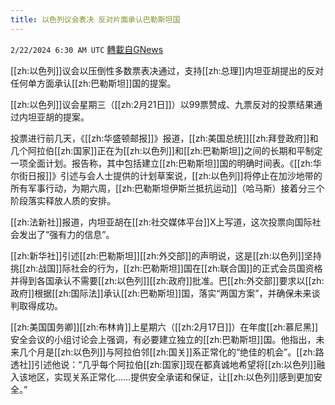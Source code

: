 ```yaml
---
title: 以色列议会表决 反对片面承认巴勒斯坦国
---
```

`2/22/2024 6:30 AM UTC` [轉載自GNews](https://gnews.org/articles/2331226)

[[zh:以色列]]议会以压倒性多数票表决通过，支持[[zh:总理]]内坦亚胡提出的反对任何单方面承认[[zh:巴勒斯坦]]国的提案。

[[zh:以色列]]议会星期三（[[zh:2月21日]]）以99票赞成、九票反对的投票结果通过内坦亚胡的提案。

投票进行前几天，《[[zh:华盛顿邮报]]》报道，[[zh:美国总统]][[zh:拜登政府]]和几个阿拉伯[[zh:国家]]正在为[[zh:以色列]]和[[zh:巴勒斯坦]]之间的长期和平制定一项全面计划。报告称，其中包括建立[[zh:巴勒斯坦]]国的明确时间表。《[[zh:华尔街日报]]》引述与会人士提供的计划草案说，[[zh:以色列]]将停止在加沙地带的所有军事行动，为期六周，[[zh:巴勒斯坦伊斯兰抵抗运动]]（哈马斯）接着分三个阶段落实释放人质的安排。

[[zh:法新社]]报道，内坦亚胡在[[zh:社交媒体平台]]X上写道，这次投票向国际社会发出了“强有力的信息”。

[[zh:新华社]]引述[[zh:巴勒斯坦]][[zh:外交部]]的声明说，这是[[zh:以色列]]坚持挑[[zh:战国]]际社会的行为，[[zh:巴勒斯坦]]国在[[zh:联合国]]的正式会员国资格并得到各国承认不需要[[zh:以色列]][[zh:政府]]批准。巴[[zh:外交部]]要求以[[zh:政府]]根据[[zh:国际法]]承认[[zh:巴勒斯坦]]国，落实“两国方案”，并确保未来谈判取得成功。

[[zh:美国国务卿]][[zh:布林肯]]上星期六（[[zh:2月17日]]）在年度[[zh:慕尼黑]]安全会议的小组讨论会上强调，有必要建立独立的[[zh:巴勒斯坦]]国。他指出，未来几个月是[[zh:以色列]]与阿拉伯邻[[zh:国关]]系正常化的“绝佳的机会”。[[zh:路透社]]引述他说：“几乎每个阿拉伯[[zh:国家]]现在都真诚地希望将[[zh:以色列]]融入该地区，实现关系正常化……提供安全承诺和保证，让[[zh:以色列]]感到更加安全。”
